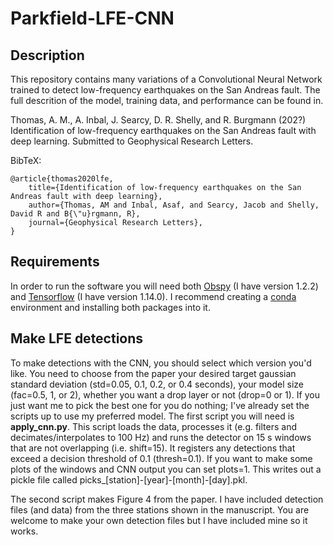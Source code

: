 # Parkfield-LFE-CNN

## Description

This repository contains many variations of a Convolutional Neural Network trained to detect low-frequency earthquakes on the San Andreas fault.  The full descrition of the model, training data, and performance can be found in.

Thomas, A. M., A. Inbal, J. Searcy, D. R. Shelly, and R. Burgmann (202?) Identification of low-frequency earthquakes on the San Andreas fault with deep learning. Submitted to Geophysical Research Letters.

BibTeX:

    @article{thomas2020lfe,
        title={Identification of low-frequency earthquakes on the San Andreas fault with deep learning},
        author={Thomas, AM and Inbal, Asaf, and Searcy, Jacob and Shelly, David R and B{\"u}rgmann, R},
        journal={Geophysical Research Letters},
    }
	
## Requirements

In order to run the software you will need both [Obspy](https://docs.obspy.org/) (I have version 1.2.2) and [Tensorflow](https://www.tensorflow.org/) (I have version 1.14.0).  I recommend creating a [conda](https://docs.conda.io/en/latest/) environment and installing both packages into it.    

## Make LFE detections

To make detections with the CNN, you should select which version you'd like.  You need to choose from the paper your desired target gaussian standard deviation (std=0.05, 0.1, 0.2, or 0.4 seconds), your model size (fac=0.5, 1, or 2), whether you want a drop layer or not (drop=0 or 1).  If you just want me to pick the best one for you do nothing; I've already set the scripts up to use my preferred model.  The first script you will need is **apply_cnn.py**.  This script loads the data, processes it (e.g. filters and decimates/interpolates to 100 Hz) and runs the detector on 15 s windows that are not overlapping (i.e. shift=15).  It registers any detections that exceed a decision threshold of 0.1 (thresh=0.1).  If you want to make some plots of the windows and CNN output you can set plots=1.  This writes out a pickle file called picks_[station]-[year]-[month]-[day].pkl.

The second script makes Figure 4 from the paper.  I have included detection files (and data) from the three stations shown in the manuscript.  You are welcome to make your own detection files but I have included mine so it works.  